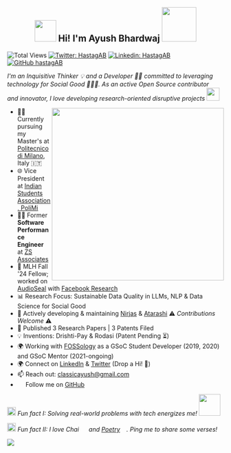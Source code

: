 <h2 align="center"><img src="https://media.giphy.com/media/hvRJCLFzcasrR4ia7z/giphy.gif" width="50"> Hi! I'm Ayush Bhardwaj <img src="https://i.pinimg.com/originals/8a/a4/59/8aa4595fb24b6ed585dddac4622b2445.gif" width="80"></h2>

![Total Views](https://views.whatilearened.today/views/github/hastagAB/hastagAB.svg)
[![Twitter: HastagAB](https://img.shields.io/twitter/follow/HastagAB?style=social)](https://twitter.com/HastagAB)
[![Linkedin: HastagAB](https://img.shields.io/badge/-hastagab-blue?style=flat-square&logo=Linkedin&logoColor=white&link=https://www.linkedin.com/in/hastagab/)](https://www.linkedin.com/in/hastagab/)
[![GitHub hastagAB](https://img.shields.io/github/followers/hastagAB?label=follow&style=social)](https://github.com/hastagAB)

*I'm an Inquisitive Thinker :bulb: and a Developer 👨‍💻 committed to leveraging technology for Social Good 🧑‍🤝‍🧑. As an active Open Source contributor <img src="https://media.giphy.com/media/dxn6fRlTIShoeBr69N/giphy.gif" width="15"> and innovator, I love developing research-oriented disruptive projects <img src="https://www.georgiancollege.ca/wp-content/uploads/lightbulb.gif" width="30">*

<img align='right' src="https://thumbs.gfycat.com/EvilNextDevilfish-size_restricted.gif" width="400">

- 👨‍🎓 Currently pursuing my Master's at [Politecnico di Milano](https://www.polimi.it/), Italy 🇮🇹
- 🌐 Vice President at [Indian Students Association, PoliMi](https://www.instagram.com/isa.polimi)
- 👨‍💻 Former **Software Performance Engineer** at [ZS Associates](https://www.zs.com/)
- 💼 MLH Fall '24 Fellow; worked on [AudioSeal](https://github.com/facebookresearch/AudioSeal) with [Facebook Research](https://github.com/facebookresearch)
- 📊 Research Focus: Sustainable Data Quality in LLMs, NLP & Data Science for Social Good
- 🚀 Actively developing & maintaining [Nirjas](https://github.com/fossology/Nirjas) & [Atarashi](https://github.com/fossology/atarashi) :warning: *Contributions Welcome* :warning:
- 📝 Published 3 Research Papers | 3 Patents Filed
- 💡 Inventions: Drishti-Pay & Rodasi (Patent Pending :hourglass_flowing_sand:)
- 🌍 Working with [FOSSology](https://github.com/fossology) as a GSoC Student Developer (2019, 2020) and GSoC Mentor (2021-ongoing)
- 🌍 Connect on [LinkedIn](https://www.linkedin.com/in/hastagab/) & [Twitter](https://twitter.com/HastagAB) (Drop a Hi! :wave:)
- 📫 Reach out: [classicayush@gmail.com](mailto:classicayush@gmail.com)
- <img src="https://media.giphy.com/media/d9IfL7seBexHLct75B/giphy.gif" width="15"> Follow me on [GitHub](https://github.com/hastagAB)

<img src="https://media.giphy.com/media/l4FGDXzlX3p5U9zJS/giphy.gif" width="20"> *Fun fact I: Solving real-world problems with tech energizes me!* <img src="https://ayfaatechnology.com/wp-content/themes/ayfaa-theme/ayfaa/images/home.gif" width="50">

<img src="https://media.giphy.com/media/l4FGDXzlX3p5U9zJS/giphy.gif" width="20"> *Fun fact II: I love Chai <img src="https://cdn.pixabay.com/photo/2019/12/06/04/03/tea-4676561_960_720.png" width="15"> and <a href="https://www.instagram.com/sirhastagab">Poetry</a><img src="https://next3-assets.s3.amazonaws.com/journeys/18/description_backgrounds-1423860386-writing_intro.gif" width="15">. Ping me to share some verses!*

[![](https://img.shields.io/badge/Made%20With%20❤️%20By-HastagAB-red)](https://github.com/hastagAB)
